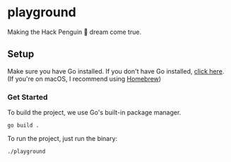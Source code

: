 # playground

Making the Hack Penguin 🐧 dream come true.

## Setup

Make sure you have Go installed. If you don't have Go installed, [click here](https://golang.org/doc/install). (If you're on macOS, I recommend using [Homebrew](https://brew.sh))

### Get Started

To build the project, we use Go's built-in package manager.

```
go build .
```

To run the project, just run the binary:

```
./playground
```
